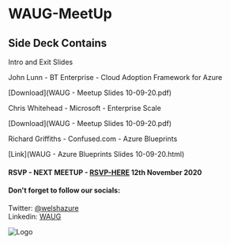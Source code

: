 # WAUG-MeetUp

## Side Deck Contains

Intro and Exit Slides

John Lunn - BT Enterprise - Cloud Adoption Framework for Azure

[Download](WAUG - Meetup Slides 10-09-20.pdf)

Chris Whitehead - Microsoft - Enterprise Scale

[Download](WAUG - Meetup Slides 10-09-20.pdf)

Richard Griffiths - Confused.com - Azure Blueprints

[Link](WAUG - Azure Blueprints Slides 10-09-20.html)

#### RSVP - NEXT MEETUP - [RSVP-HERE](https://www.meetup.com/MSFT-Stack/events/272699410/) 12th November 2020

#### Don't forget to follow our socials: </br>

Twitter: [@welshazure](http://www.twitter.com/welshazure) </br>
Linkedin: [WAUG](https://www.linkedin.com/groups/13866357/)

![Logo](https://secure.meetupstatic.com/photos/event/9/c/4/f/600_492160015.jpeg)